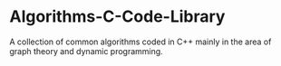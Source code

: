 # Algorithms-C-Code-Library
A collection of common algorithms coded in C++ mainly in the area of graph theory and dynamic programming.
